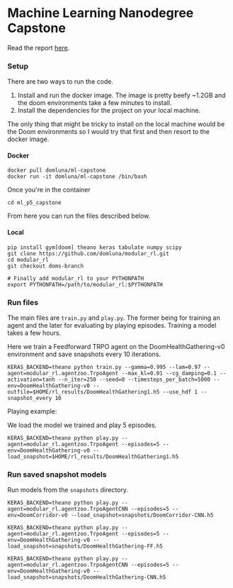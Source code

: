 # Machine Learning Nanodegree Capstone

Read the report [here](https://domluna.me/project/ml_capstone/).

### Setup

There are two ways to run the code.

1. Install and run the docker image. The image is pretty beefy ~1.2GB and the doom environments take a few minutes to install.
2. Install the dependencies for the project on your local machine.

The only thing that might be tricky to install on the local machine would be the Doom environments so I would try that first and then resort to the docker image.

#### Docker

```
docker pull domluna/ml-capstone
docker run -it domluna/ml-capstone /bin/bash
```

Once you're in the container

```
cd ml_p5_capstone
```

From here you can run the files described below.

#### Local

```
pip install gym[doom] theano keras tabulate numpy scipy
git clone https://github.com/domluna/modular_rl.git
cd modular_rl
git checkout doms-branch

# Finally add modular_rl to your PYTHONPATH
export PYTHONPATH=/path/to/modular_rl:$PYTHONPATH
```

### Run files

The main files are `train.py` and `play.py`. The former being for training an agent and the later for evaluating by playing episodes. Training a model takes a few hours.


Here we train a Feedforward TRPO agent on the DoomHealthGathering-v0 environment and save snapshots every 10 iterations.

```
KERAS_BACKEND=theano python train.py --gamma=0.995 --lam=0.97 --agent=modular_rl.agentzoo.TrpoAgent --max_kl=0.01 --cg_damping=0.1 --activation=tanh --n_iter=250 --seed=0 --timesteps_per_batch=5000 --env=DoomHealthGathering-v0 --outfile=$HOME/rl_results/DoomHealthGathering1.h5 --use_hdf 1 --snapshot_every 10
```

Playing example:

We load the model we trained and play 5 episodes.

```
KERAS_BACKEND=theano python play.py --agent=modular_rl.agentzoo.TrpoAgent --episodes=5 --env=DoomHealthGathering-v0 --load_snapshot=$HOME/rl_results/DoomHealthGathering1.h5
```

### Run saved snapshot models

Run models from the `snapshots` directory.

```
KERAS_BACKEND=theano python play.py --agent=modular_rl.agentzoo.TrpoAgentCNN --episodes=5 --env=DoomCorridor-v0 --load_snapshot=snapshots/DoomCorridor-CNN.h5

KERAS_BACKEND=theano python play.py --agent=modular_rl.agentzoo.TrpoAgent --episodes=5 --env=DoomHealthGathering-v0 --load_snapshot=snapshots/DoomHealthGathering-FF.h5

KERAS_BACKEND=theano python play.py --agent=modular_rl.agentzoo.TrpoAgentCNN --episodes=5 --env=DoomHealthGathering-v0 --load_snapshot=snapshots/DoomHealthGathering-CNN.h5
```

